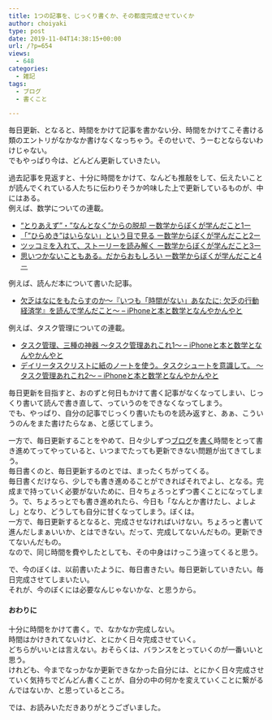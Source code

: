 ```yaml
---
title: 1つの記事を、じっくり書くか、その都度完成させていくか
author: choiyaki
type: post
date: 2019-11-04T14:38:15+00:00
url: /?p=654
views:
  - 648
categories:
  - 雑記
tags:
  - ブログ
  - 書くこと

---
```

毎日更新、となると、時間をかけて記事を書かない分、時間をかけてこそ書ける類のエントリがなかなか書けなくなっちゃう。そのせいで、うーむとならないわけじゃない。  
でもやっぱり今は、どんどん更新していきたい。

過去記事を見返すと、十分に時間をかけて、なんども推敲をして、伝えたいことが読んでくれている人たちに伝わりそうか吟味した上で更新しているものが、中にはある。  
例えば、数学についての連載。

  * [“とりあえず”・”なんとなく”からの脱却 ー数学からぼくが学んだこと1ー][1]
  * [「”ひらめき”はいらない」という目で見る ー数学からぼくが学んだこと2ー][2]
  * [ツッコミを入れて、ストーリーを読み解く ー数学からぼくが学んだこと3ー][3]
  * [思いつかないこともある。だからおもしろい ー数学からぼくが学んだこと4－][4]

例えば、読んだ本について書いた記事。

  * [欠乏はなにをもたらすのか〜『いつも「時間がない」あなたに: 欠乏の行動経済学』を読んで学んだこと〜 – iPhoneと本と数学となんやかんやと][5]

例えば、タスク管理についての連載。

  * [タスク管理、三種の神器 〜タスク管理あれこれ1〜 – iPhoneと本と数学となんやかんやと][6]
  * [デイリータスクリストに紙のノートを使う。タスクシュートを意識して。 ～タスク管理あれこれ2～ – iPhoneと本と数学となんやかんやと][7]

毎日更新を目指すと、おのずと何日もかけて書く記事がなくなってしまい、じっくり書いて読んで書き直して、っていうのをできなくなってしまう。  
でも、やっぱり、自分の記事でじっくり書いたものを読み返すと、あぁ、こういうのんをまた書けたらなぁ、と感じてしまう。

一方で、毎日更新することをやめて、日々少しずつ[ブログ][8]を[書く][9]時間をとって書き進めてってやっていると、いつまでたっても更新できない問題が出てきてしまう。  
毎日書くのと、毎日更新するのとでは、まったくちがってくる。  
毎日書くだけなら、少しでも書き進めることができればそれでよし、となる。完成まで持っていく必要がないために、日々ちょろっとずつ書くことになってしまう。で、ちょろっとでも書き進めれたら、今日も「なんとか書けたし、よしよし」となり、どうしても自分に甘くなってしまう。ぼくは。  
一方で、毎日更新するとなると、完成させなければいけない。ちょろっと書いて進んだしまぁいいか、とはできない。だって、完成してないんだもの。更新できてないんだもの。  
なので、同じ時間を費やしたとしても、その中身はけっこう違ってくると思う。

で、今のぼくは、以前書いたように、毎日書きたい。毎日更新していきたい。毎日完成させてしまいたい。  
それが、今のぼくには必要なんじゃないかな、と思うから。

#### おわりに

十分に時間をかけて書く。で、なかなか完成しない。  
時間はかけきれてないけど、とにかく日々完成させていく。  
どちらがいいとは言えない。おそらくは、バランスをとっていくのが一番いいと思う。  
けれども、今までなっかなか更新できなかった自分には、とにかく日々完成させていく気持ちでどんどん書くことが、自分の中の何かを変えていくことに繋がるんではないか、と思っているところ。

では、お読みいただきありがとうございました。

 [1]: https://choiyaki.com/?p=225
 [2]: https://choiyaki.com/?p=265
 [3]: https://choiyaki.com/?p=303
 [4]: https://choiyaki.com/?p=324
 [5]: https://choiyaki.com/?p=469
 [6]: https://choiyaki.com/?p=347
 [7]: https://choiyaki.com/?p=353
 [8]: https://scrapbox.io/choiyaki-hondana/%E3%83%96%E3%83%AD%E3%82%B0
 [9]: https://scrapbox.io/choiyaki-hondana/%E6%9B%B8%E3%81%8F